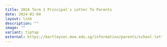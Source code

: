 ```yaml
---
title: 2024 Term 1 Principal's Letter To Parents
date: 2024-01-04
layout: link
description: ""
image: ""
variant: tiptap
external: https://bartleysec.moe.edu.sg/information/parents/school-letters/
---
```

